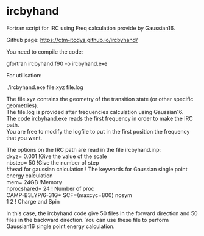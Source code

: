 # ircbyhand
Fortran script for IRC using Freq calculation provide by Gaussian16.

Github page: https://ctm-itodys.github.io/ircbyhand/

You need to compile the code:

gfortran ircbyhand.f90 -o ircbyhand.exe

For utilisation:

./ircbyhand.exe file.xyz file.log

The file.xyz contains the geometry of the transition state (or other specific geometries).<br />
The file.log is provided after frequencies calculation using Gaussian16. <br />
The code ircbyhand.exe reads the first frequency in order to make the IRC path.<br />
You are free to modify the logfile to put in the first position the frequency that you want.<br />

The options on the IRC path are read in the file ircbyhand.inp:<br />
dxyz= 0.001                           !Give the value of the scale <br />
nbstep= 50                            !Give the number of step<br />
#head for gaussian calculation        ! The keywords for Gaussian single point energy calculation<br />
mem= 24GB                             !Memory<br />
nprocshared= 24                       ! Number of proc<br />
CAMP-B3LYP/6-31G* SCF=(maxcyc=800) nosym<br />
1 2                                   ! Charge and Spin<br />


In this case, the ircbyhand code give 50 files in the forward direction and 50 files in the backward direction.
You can use these file to perform Gaussian16 single point energy calculation.
